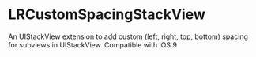 # LRCustomSpacingStackView
An UIStackView extension to add custom (left, right, top, bottom) spacing for subviews in UIStackView.  Compatible with iOS 9
